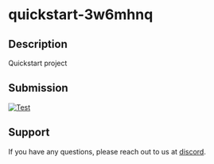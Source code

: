 
# quickstart-3w6mhnq

## Description
Quickstart project

## Submission
<a href="http://localhost:3500/submission/project/01J1WV9KW6434DCSEKX130MXQN/github/Derek-X-Wang" target="_blank"><img src="https://img.shields.io/badge/mision-submit_for_review-brightgreen?style=for-the-badge" alt="Test"></a>

## Support
If you have any questions, please reach out to us at [discord](https://discord.gg/y5cq5vY3qz).
